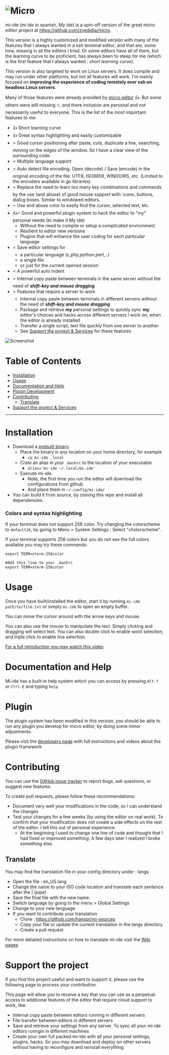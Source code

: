 # ![Micro](./assets/logo.png)

mi-ide (_mi ide_ in spanish, _My ide_) is a spin-off version of the great micro editor project at https://github.com/zyedidia/micro.

This version is a highly customized and modified versión with many of the features that I always wanted in a ssh terminal editor; and that are, some how, missing in all the editors I tried. Or some editors have all of them, but the learning curve to be proficient, has always been to steep for me (which is the first feature that I always wanted : _short learning curve_).

This version is also targeted to work on Linux servers. It does compile and may run under other platforms, but not all features will work. I'm mainly focused on **improving the experience of coding remotely over ssh on headless Linux servers**.

Many of those features were already provided by [micro editor](https://github.com/zyedidia/micro) :+1:. But some others were still missing :star:, and there inclusion are personal and not necessarily useful to everyone. This is the list of the most important features to me:

* :+1: Short learning curve
* :+1: Great syntax highlighting and easily customizable
* :star: Good cursor positioning after paste, cuts, duplicate a line, searching, moving on the edges of the window. So I have a clear view of the surrounding code.
* :star: Multiple language support
* :star: Auto detect file encoding. Open (decode) / Save (encode) in the original encoding of the file: UTF8, ISO8859, WINDOWS, etc. (Limited to the encoders available in go libraries)
* :star: Replace the need to learn too many key combinations and commands by the use (and abuse) of good mouse support with: icons, buttons, dialog boxes. Similar to windowed editors.
* :star: Use and abuse color to easily find the cursor, selected text, etc.
* :+1::star: Good and powerful plugin system to hack the editor to "my" personal needs (to make it My ide)
    - Without the need to compile or setup a complicated environment
    - Resilient to editor new versions
    - Plugins that will enhance the user coding for each particular language
* :star: Save editor settings for
    - a particular language (c,php,python,perl,..)
    - a single file
    - or just for the current opened session
* :star: A powerful auto indent
* :star: Internal copy paste between terminals in the same server without the need of _**shift-key and mouse dragging**_
* :star: Features that require a server to work
    - Internal copy paste between terminals in different servers without the need of _**shift-key and mouse dragging**_
    - Package and retrieve **my** personal settings to quickly sync **my** editor's choices and hacks across different servers I work on, when the editor is already installed
    - Transfer a single script, text file quickly from one server to another
    - See [Support the project & Services](#support-the-project) for these features

![Screenshot](./assets/features.gif)


# Table of Contents
- [Installation](#installation)
- [Usage](#usage)
- [Documentation and Help](#documentation-and-help)
- [Plugin Development](#plugin)
- [Contributing](#contributing)
    - [Translate](#translage)
- [Support the project & Services](#support-the-project)

- - -

# Installation

* Download a [prebuilt binary](https://github.com/hanspr/mi-ide/releases).
    - Place the binary in any location on your home directory, for example
        - `cp mi-ide .local`
    - Crate an alias in your `.bashrc` to the location of your executable
        - `alias='mi-ide ~/.local/mi-ide'`
    - Execute mi-ide.
        - Note, the first time you run the editor will download the configurations from github
        - And place them in `~/.config/mi-ide/`
* You can build it from source, by cloning this repo and install all dependencies.

### Colors and syntax highlighting

If your terminal does not support 256 color. Try changing the colorscheme to `default16`, by going to Menu > System Settings : Select "cholorscheme".

If your terminal supports 256 colors but you do not see the full colors available you may try these commands:

```
export TERM=xterm-256color

#Add this line to your .bashrc
export TERM=xterm-256color
```

# Usage

Once you have built/installed the editor, start it by running `mi-ide path/to/file.txt` or simply `mi-ide` to open an empty buffer.

You can move the cursor around with the arrow keys and mouse.

You can also use the mouse to manipulate the text. Simply clicking and dragging will select text. You can also double click to enable word selection, and triple click to enable line selection.

[For a full introduction you may watch this video]()

# Documentation and Help

Mi-ide has a built-in help system which you can access by pressing `Alt-?` or `Ctrl-E` and typing `help`.

# Plugin

The plugin system has been modified in this version, you should be able to run any plugin you develop for micro editor, by doing some minor adjustments.

Please visit the [developers page](https://github.com/hanspr/mi-ide/wiki) with full instructions and videos about the plugin framework

# Contributing

You can use the [GitHub issue tracker](https://github.com/hanspr/mi-ide/issues) to report bugs, ask questions, or suggest new features.

To create pull requests, please follow these recommendations:

* Document very well your modifications in the code, so I can understand the changes
* Test your changes for a few weeks (by using the editor on real work). To confirm that your modification does not create a side effects on the rest of the editor. I tell this out of personal experience.
    - At the beginning I used to change one line of code and thought that I had fixed or improved something. A few days later I realized I broke something else.

## Translate

You may find the translation file in your config directory under : langs

- Open the file : en_US.lang
- Change the name to your ISO code location and translate each sentence after the | (pipe)
- Save the final file with the new name.
- Switch language by going to the menu > Global Settings
- Change to your new language
- If you want to contribute your translation
    - Clone : https://github.com/hanspr/mi-sources
    - Copy your file or update the current translation in the langs directory
    - Create a pull request

For more detailed instructions on how to translate mi-ide visit the [Wiki pages](https://github.com/hanspr/mi-ide/wiki)

# Support the project

If you find this project useful and want to support it, please use the following page to process your contribution.

This page will allow you to receive a key that you can use as a perpetual access to additional features of the editor that require cloud support to work, like:

* Internal copy paste between editors running in different servers
* File transfer between editors in different servers
* Save and retrieve your settings from any server. To sync all your mi-ide editors runngin in different machines
* Create your own full packed mi-ide with all your personal settings, plugins, hacks. So you may download and deploy on other servers without having to reconfigure and reinstall everything
